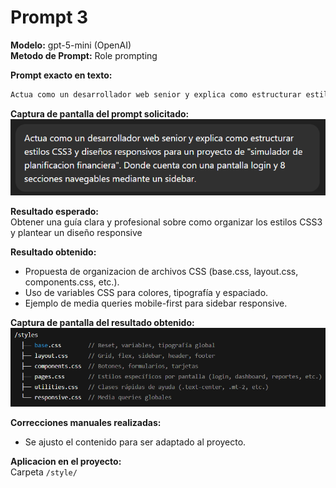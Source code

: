 # Prompt 3

**Modelo:**  gpt-5-mini (OpenAI)  
**Metodo de Prompt:** Role prompting  

**Prompt exacto en texto:**

``` bash
Actua como un desarrollador web senior y explica como estructurar estilos CSS3 y diseños responsivos para un proyecto de "simulador de planificacion financiera". Donde cuenta con una pantalla login y 8 secciones navegables mediante un sidebar.
```

**Captura de pantalla del prompt solicitado:**  
![alt text](image-6.png)

**Resultado esperado:**  
Obtener una guía clara y profesional sobre como organizar los estilos CSS3 y plantear un diseño responsive

**Resultado obtenido:**  
* Propuesta de organizacion de archivos CSS (base.css, layout.css, components.css, etc.).
* Uso de variables CSS para colores, tipografía y espaciado.
* Ejemplo de media queries mobile-first para sidebar responsive.

**Captura de pantalla del resultado obtenido:**  
![alt text](image-7.png)

**Correcciones manuales realizadas:**
* Se ajusto el contenido para ser adaptado al proyecto.  

**Aplicacion en el proyecto:**  
Carpeta `/style/` 
